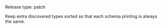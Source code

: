 Release type: patch

Keep extra discovered types sorted so that each schema printing is
always the same.
